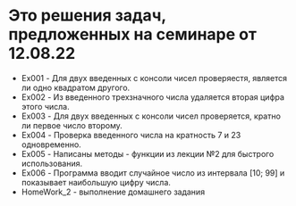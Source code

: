# Это решения задач, предложенных на семинаре  от 12.08.22

* Ex001 - Для двух введенных с консоли чисел проверяестя, является ли одно квадратом другого.
* Ex002 - Из введенного трехзначного числа удаляется вторая цифра этого числа.
* Ex003 - Для двух введенных с консоли чисел проверяется, кратно ли первое число второму.
* Ex004 - Проверка введенного числа на кратность 7 и 23 одновременно.
* Ex005 - Написаны методы - функции из лекции №2 для быстрого использования.
* Ex006 - Программа вводит случайное число из интервала [10; 99] и показывает наибольшую цифру числа. 
* HomeWork_2 - выполнение домашнего задания

